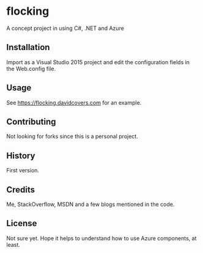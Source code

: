 # flocking

A concept project in using C#, .NET and Azure

## Installation

Import as a Visual Studio 2015 project and edit the configuration fields in the Web.config file.

## Usage

See https://flocking.davidcovers.com for an example.

## Contributing

Not looking for forks since this is a personal project.

## History

First version.

## Credits

Me, StackOverflow, MSDN and a few blogs mentioned in the code.

## License

Not sure yet. Hope it helps to understand how to use Azure components, at least.
